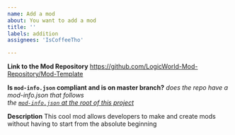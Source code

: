 ```yaml
---
name: Add a mod
about: You want to add a mod
title: ''
labels: addition
assignees: 'IsCoffeeTho'

---
```


**Link to the Mod Repository**
https://github.com/LogicWorld-Mod-Repository/Mod-Template

**Is `mod-info.json` compliant and is on master branch?**
*does the repo have a mod-info.json that follows*  
*the [`mod-info.json` at the root of this project](https://github.com/LogicWorld-Mod-Repository/.github/blob/master/mod-info.json)*

**Description**
This cool mod allows developers to make and create mods without having to start from the absolute beginning